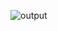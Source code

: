 ![output](https://user-images.githubusercontent.com/59179832/96611708-620a9100-1316-11eb-8dda-0e879b8ee29d.JPG)
